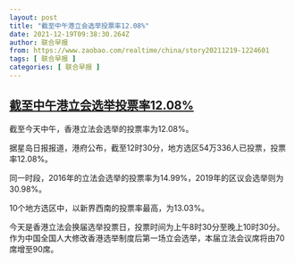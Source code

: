 ```yaml
---
layout: post
title: "截至中午港立会选举投票率12.08%"
date: 2021-12-19T09:38:30.264Z
author: 联合早报
from: https://www.zaobao.com/realtime/china/story20211219-1224601
tags: [ 联合早报 ]
categories: [ 联合早报 ]
---
```

<!--1639923540000-->
[截至中午港立会选举投票率12.08%](https://www.zaobao.com/realtime/china/story20211219-1224601)
------

<div>
<p>截至今天中午，香港立法会选举的投票率为12.08%。</p><p>据星岛日报报道，港府公布，截至12时30分，地方选区54万336人已投票，投票率12.08%。</p><p>同一时段，2016年的立法会选举的投票率为14.99%，2019年的区议会选举则为30.98%。</p><section id="imu"><div id="dfp-ad-imu1">        </div></section><p>10个地方选区中，以新界西南的投票率最高，为13.03%。</p><p>今天是香港立法会换届选举投票日，投票时间为上午8时30分至晚上10时30分。作为中国全国人大修改香港选举制度后第一场立会选举，本届立法会议席将由70席增至90席。</p>      <div class="cx_paywall_placeholder" id="sph_cdp_40"></div>
</div>
